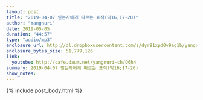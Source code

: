 ```yaml
---
layout: post
title: "2019-04-07 믿는자에게 따르는 표적(막16;17-20)"
author: "Yangnuri"
date: 2019-05-05
duration: "44:57"
type: "audio/mp3"
enclosure_url: http://dl.dropboxusercontent.com/s/dyr91xpd0v9aq1b/yangnurichurch190407.mp3
enclosure_bytes_size: 51,779,126
link:
  youtube: http://cafe.daum.net/yangnuri-ch/Q6h4
summary: 2019-04-07 믿는자에게 따르는 표적(막16;17-20)
show_notes:
---
```


{% include post_body.html %}
